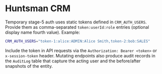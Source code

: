 # Huntsman CRM

Temporary stage-5 auth uses static tokens defined in `CRM_AUTH_USERS`. Provide them as comma-separated `token:userId:role` entries (optional display name fourth value). Example:

```bash
CRM_AUTH_USERS="token-1:alice:ADMIN:Alice Smith,token-2:bob:SALES"
```

Include the token in API requests via the `Authorization: Bearer <token>` or `x-session-token` header. Mutating endpoints also produce audit records in the `AuditLog` table that capture the acting user and the before/after snapshots of the entity.
